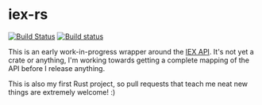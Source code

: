 # iex-rs

[![Build Status](https://travis-ci.org/samwho/iex-rs.svg?branch=master)](https://travis-ci.org/samwho/iex-rs)
[![Build status](https://ci.appveyor.com/api/projects/status/ko119401j653pu0m/branch/master?svg=true)](https://ci.appveyor.com/project/jakeschurch/iex-rs/branch/master)

This is an early work-in-progress wrapper around the [IEX API][1].
It's not yet a crate or anything, I'm working towards getting a
complete mapping of the API before I release anything.

This is also my first Rust project, so pull requests that teach me
neat new things are extremely welcome! :)

[1]: https://iextrading.com/developer/docs/
